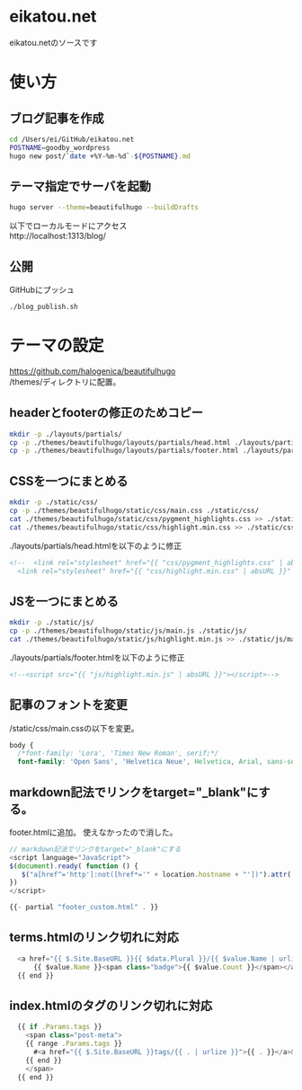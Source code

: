 # eikatou.net
eikatou.netのソースです

# 使い方

## ブログ記事を作成
```bash
cd /Users/ei/GitHub/eikatou.net
POSTNAME=goodby_wordpress
hugo new post/`date +%Y-%m-%d`-${POSTNAME}.md
```

## テーマ指定でサーバを起動
```bash
hugo server --theme=beautifulhugo --buildDrafts
```

以下でローカルモードにアクセス  
http://localhost:1313/blog/

## 公開
GitHubにプッシュ
```bash
./blog_publish.sh
```

# テーマの設定
https://github.com/halogenica/beautifulhugo  
/themes/ディレクトリに配置。

## headerとfooterの修正のためコピー
```bash
mkdir -p ./layouts/partials/
cp -p ./themes/beautifulhugo/layouts/partials/head.html ./layouts/partials/
cp -p ./themes/beautifulhugo/layouts/partials/footer.html ./layouts/partials/
```

## CSSを一つにまとめる
```bash
mkdir -p ./static/css/
cp -p ./themes/beautifulhugo/static/css/main.css ./static/css/
cat ./themes/beautifulhugo/static/css/pygment_highlights.css >> ./static/css/main.css
cat ./themes/beautifulhugo/static/css/highlight.min.css >> ./static/css/main.css
```

./layouts/partials/head.htmlを以下のように修正
```html
<!--  <link rel="stylesheet" href="{{ "css/pygment_highlights.css" | absURL }}" />
  <link rel="stylesheet" href="{{ "css/highlight.min.css" | absURL }}" /> -->
```

## JSを一つにまとめる
```bash
mkdir -p ./static/js/
cp -p ./themes/beautifulhugo/static/js/main.js ./static/js/
cat ./themes/beautifulhugo/static/js/highlight.min.js >> ./static/js/main.js
```
./layouts/partials/footer.htmlを以下のように修正
```html
<!--<script src="{{ "js/highlight.min.js" | absURL }}"></script>-->
```

## 記事のフォントを変更
/static/css/main.cssの以下を変更。
```css
body {
  /*font-family: 'Lora', 'Times New Roman', serif;*/
  font-family: 'Open Sans', 'Helvetica Neue', Helvetica, Arial, sans-serif;
```

## markdown記法でリンクをtarget="_blank"にする。
footer.htmlに追加。
使えなかったので消した。
```javascript
// markdown記法でリンクをtarget="_blank"にする
<script language="JavaScript">
$(document).ready( function () {
   $("a[href^='http']:not([href*='" + location.hostname + "'])").attr('target', '_blank');
})
</script>

{{- partial "footer_custom.html" . }}
```

## terms.htmlのリンク切れに対応
```javascript
  <a href="{{ $.Site.BaseURL }}{{ $data.Plural }}/{{ $value.Name | urlize }}" class="list-group-item">
      {{ $value.Name }}<span class="badge">{{ $value.Count }}</span></a>
  {{ end }}
```

## index.htmlのタグのリンク切れに対応
```javascript
  {{ if .Params.tags }}
    <span class="post-meta">
    {{ range .Params.tags }}
      #<a href="{{ $.Site.BaseURL }}tags/{{ . | urlize }}">{{ . }}</a>&nbsp;
    {{ end }}
    </span>
  {{ end }}
```
